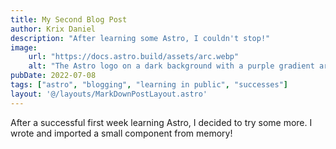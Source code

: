```yaml
---
title: My Second Blog Post
author: Krix Daniel
description: "After learning some Astro, I couldn't stop!"
image:
    url: "https://docs.astro.build/assets/arc.webp"
    alt: "The Astro logo on a dark background with a purple gradient arc."
pubDate: 2022-07-08
tags: ["astro", "blogging", "learning in public", "successes"]
layout: '@/layouts/MarkDownPostLayout.astro'
---
```

After a successful first week learning Astro, I decided to try some more. I wrote and imported a small component from memory!